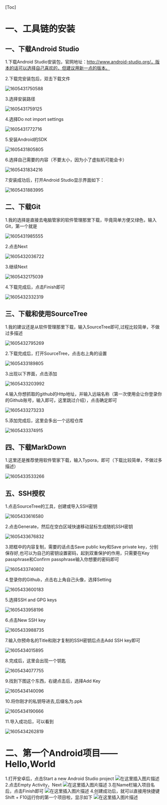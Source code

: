 [Toc]

# 一、工具链的安装

## 一、下载Android Studio

1.下载Android Studio安装包，官网地址：http://www.android-studio.org/，版本的话可以选择自己喜欢的，但建议用新一点的版本。

2.下载完安装包后，双击下载文件

![1605431750588](实验报告1.assets/1605431750588.png)

3.选择安装路径

![1605431759125](实验报告1.assets/1605431759125.png)

4.选择Do not import settings

![1605431772716](实验报告1.assets/1605431772716.png)

5.安装Android的SDK

![1605431805805](实验报告1.assets/1605431805805.png)

6.选择自己需要的内容（不要太小，因为小了虚拟机可能会卡）

![1605431834216](实验报告1.assets/1605431834216.png)

7.安装成功后，打开Android Studio显示界面如下：

![1605431883995](实验报告1.assets/1605431883995.png)

## 二、下载Git

1.我的选择是直接去电脑管家的软件管理那里下载，毕竟简单方便又绿色，输入Git，第一个就是

![1605431985555](实验报告1.assets/1605431985555.png)

2.点击Next

![1605432036722](实验报告1.assets/1605432036722.png)

3.继续Next

![1605432175039](实验报告1.assets/1605432175039.png)

4.下载完成后，点击Finish即可

![1605432332319](实验报告1.assets/1605432332319.png)

## 三、下载和使用SourceTree

1.我的建议还是从软件管理那里下载，输入SourceTree即可,过程比较简单，不做过多描述

![1605432795269](实验报告1.assets/1605432795269.png)

2.下载完成后，打开SourceTree，点击右上角的设置

![1605433189805](实验报告1.assets/1605433189805.png)

3.出现以下界面，点击添加

![1605433203992](实验报告1.assets/1605433203992.png)

4.输入你想抓取的github的Http地址，并输入远端名称（第一次使用会让你登录你的Github账号，输入即可，这里跳过介绍），点击确定即可

![1605433273233](实验报告1.assets/1605433273233.png)

5.添加完成后，这里会多出一个远程仓库

![1605433374915](实验报告1.assets/1605433374915.png)

## 四、下载MarkDown

1.这里还是推荐使用软件管家下载，输入Typora，即可（下载比较简单，不做过多描述）

![1605433533266](实验报告1.assets/1605433533266.png)

## 五、SSH授权

1.点击SourceTree的工具，创建或导入SSH密钥

![1605433616580](实验报告1.assets/1605433616580.png)

2.点击Generate，然后在空白区域快速移动鼠标生成随机SSH密钥

![1605433676832](实验报告1.assets/1605433676832.png)

3.把框中的内容复制，需要的话点击Save public key和Save private key，分别保存好,也可以为自己的密钥设置密码，起到双重保护的作用，只需要在Key passphrase和Confirm passphrase输入你想要的密码即可

![1605433740802](实验报告1.assets/1605433740802.png)

4.登录你的Github，点击右上角自己头像，选择Setting



![1605433600183](实验报告1.assets/1605433600183.png)

5.选择SSH and GPG keys

![1605433958196](实验报告1.assets/1605433958196.png)

6.点击New SSH key

![1605433988735](实验报告1.assets/1605433988735.png)

7.输入你预命名的Title和刚才复制的SSH密钥后点击Add SSH key即可

![1605434015895](实验报告1.assets/1605434015895.png)

8.完成后，这里会出现一个钥匙

![1605434077755](实验报告1.assets/1605434077755.png)

9.找到下图这个东西，右键点击后，选择Add Key

![1605434140096](实验报告1.assets/1605434140096.png)

10.将你刚才的私钥导进去,后缀名为.ppk

![1605434190666](实验报告1.assets/1605434190666.png)

11.导入成功后，可以看到

![1605434262819](实验报告1.assets/1605434262819.png)

# 二、第一个Android项目——Hello,World

 1.打开安卓后，点击Start a new Android Studio project
![在这里插入图片描述](https://img-blog.csdnimg.cn/20201115165723376.png?x-oss-process=image/watermark,type_ZmFuZ3poZW5naGVpdGk,shadow_10,text_aHR0cHM6Ly9ibG9nLmNzZG4ubmV0L3dlaXhpbl80NDc0MTAyMw==,size_16,color_FFFFFF,t_70#pic_center)
2.点击Empty Activity，Next
![在这里插入图片描述](https://img-blog.csdnimg.cn/2020111516581122.png?x-oss-process=image/watermark,type_ZmFuZ3poZW5naGVpdGk,shadow_10,text_aHR0cHM6Ly9ibG9nLmNzZG4ubmV0L3dlaXhpbl80NDc0MTAyMw==,size_16,color_FFFFFF,t_70#pic_center)
3.在Name栏输入项目名后，点击Finish即可
![在这里插入图片描述](https://img-blog.csdnimg.cn/2020111516594129.png?x-oss-process=image/watermark,type_ZmFuZ3poZW5naGVpdGk,shadow_10,text_aHR0cHM6Ly9ibG9nLmNzZG4ubmV0L3dlaXhpbl80NDc0MTAyMw==,size_16,color_FFFFFF,t_70#pic_center)
4.创建成功后，就可以直接用快捷键Shift + F10运行你的第一个项目啦，显示如下
![在这里插入图片描述](https://img-blog.csdnimg.cn/20201115170926704.png?x-oss-process=image/watermark,type_ZmFuZ3poZW5naGVpdGk,shadow_10,text_aHR0cHM6Ly9ibG9nLmNzZG4ubmV0L3dlaXhpbl80NDc0MTAyMw==,size_16,color_FFFFFF,t_70#pic_center) 